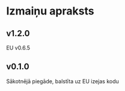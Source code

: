 # Izmaiņu apraksts

## v1.2.0

EU v0.6.5  

## v0.1.0

Sākotnējā piegāde, balstīta uz EU izejas kodu
